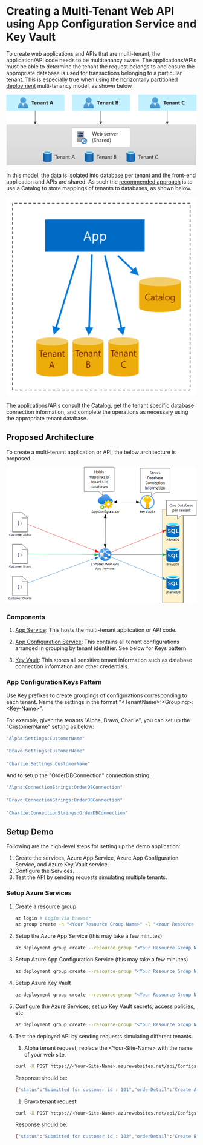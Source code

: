 # Creating a Multi-Tenant Web API using App Configuration Service and Key Vault

To create web applications and APIs that are multi-tenant, the application/API code needs to be multitenancy aware. The applications/APIs must be able to determine the tenant the request belongs to and ensure the appropriate database is used for transactions belonging to a particular tenant. This is especially true when using the [horizontally partitioned deployment](https://docs.microsoft.com/en-us/azure/architecture/guide/multitenant/considerations/tenancy-models#horizontally-partitioned-deployments) multi-tenancy model, as shown below.

![Horizontally Partitioned Deployment Model](media/s1.png)

In this model, the data is isolated into database per tenant and the front-end application and APIs are shared. As such the [recommended approach](https://docs.microsoft.com/en-us/azure/azure-sql/database/saas-tenancy-app-design-patterns#d-multi-tenant-app-with-database-per-tenant) is to use a Catalog to store mappings of tenants to databases, as shown below.

![Use of Catalog to store mappings of tenants to databases](media/s2.png)

The applications/APIs consult the Catalog, get the tenant specific database connection information, and complete the operations as necessary using the appropriate tenant database. 

## Proposed Architecture

To create a multi-tenant application or API, the below architecture is proposed.

![Multi-Tenant API using App Config Service and Key Vault](media/MultitenantAPI.png)

### Components

1. [App Service](https://docs.microsoft.com/en-us/azure/app-service/overview): This hosts the multi-tenant application or API code.

1. [App Configuration Service](https://docs.microsoft.com/en-us/azure/azure-app-configuration/overview): This contains all tenant configurations arranged in grouping by tenant identifier. See below for Keys pattern.

1. [Key Vault](https://docs.microsoft.com/en-us/azure/key-vault/general/overview): This stores all sensitive tenant information such as database connection information and other credentials.

### App Configuration Keys Pattern

Use Key prefixes to create groupings of configurations corresponding to each tenant. Name the settings in the format "\<TenantName\>:\<Grouping\>:\<Key-Name\>".

For example, given the tenants "Alpha, Bravo, Charlie", you can set up the "CustomerName" setting as below:

```bash
"Alpha:Settings:CustomerName"

"Bravo:Settings:CustomerName"

"Charlie:Settings:CustomerName"

```

And to setup the "OrderDBConnection" connection string:

```bash
"Alpha:ConnectionStrings:OrderDBConnection"

"Bravo:ConnectionStrings:OrderDBConnection"

"Charlie:ConnectionStrings:OrderDBConnection"
```

## Setup Demo

Following are the high-level steps for setting up the demo application:

1. Create the services, Azure App Service, Azure App Configuration Service, and Azure Key Vault service.
1. Configure the Services.
1. Test the API by sending requests simulating multiple tenants.

### Setup Azure Services

1. Create a resource group

    ```bash
    az login # Login via browser
    az group create -n "<Your Resource Group Name>" -l "<Your Resource Location>"
    ```

1. Setup the Azure App Service (this may take a few minutes)

    ```bash
    az deployment group create --resource-group "<Your Resource Group Name>" --template-file deploy/AppService.bicep
    ```

1. Setup Azure App Configuration Service (this may take a few minutes)

    ```bash
    az deployment group create --resource-group "<Your Resource Group Name>" --template-file deploy/AppConfigurationService.bicep
    ```

1. Setup Azure Key Vault

    ```bash
    az deployment group create --resource-group "<Your Resource Group Name>" --template-file deploy/KeyVault.bicep
    ```

1. Configure the Azure Services, set up Key Vault secrets, access policies, etc.

    ```bash
    az deployment group create --resource-group "<Your Resource Group Name>" --template-file deploy/ConfigureServices.bicep
    ```

1. Test the deployed API by sending requests simulating different tenants.

    1. Alpha tenant request, replace the \<Your-Site-Name\> with the name of your web site.

    ```bash
    curl -X POST https://<Your-Site-Name>.azurewebsites.net/api/Configs/Customer/Order -H 'Content-Type: application/json' -d '{ "Date" : "2022-04-14", "OrderId" : 1, "TenantId" : "Alpha", "OrderDetail" : "Create Alpha Work Order" }'
    ```

    Response should be:

    ```bash
    {"status":"Submitted for customer id : 101","orderDetail":"Create Alpha Work Order","customerName":"Customer Alpha","connectionString":"Server=ABC,1433;InitialCatalog=AlphaDatabase;UsingKeyVault=true"}
    ```

    1. Bravo tenant request

    ```bash
    curl -X POST https://<Your-Site-Name>.azurewebsites.net/api/Configs/Customer/Order -H 'Content-Type: application/json' -d '{ "Date" : "2022-04-14", "OrderId" : 1, "TenantId" : "Bravo", "OrderDetail" : "Create Bravo Work Order" }'
    ```

    Response should be:

    ```bash
    {"status":"Submitted for customer id : 102","orderDetail":"Create Bravo Work Order","customerName":"Customer Bravo","connectionString":"Server=ABC,1433;InitialCatalog=BravoDatabase;UsingKeyVault=true"}
    ```
